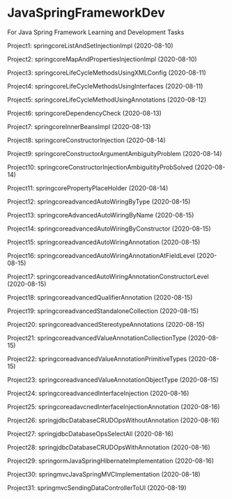 # JavaSpringFrameworkDev
For Java Spring Framework Learning and Development Tasks

Project1: springcoreListAndSetInjectionImpl (2020-08-10)

Project2: springcoreMapAndPropertiesInjectionImpl (2020-08-10)
 
Project3: springcoreLifeCycleMethodsUsingXMLConfig (2020-08-11)

Project4: springcoreLifeCycleMethodsUsingInterfaces (2020-08-11)

Project5: springcoreLifeCycleMethodUsingAnnotations (2020-08-12)

Project6: springcoreDependencyCheck (2020-08-13)

Project7: springcoreInnerBeansImpl (2020-08-13)

Project8: springcoreConstructorInjection (2020-08-14)

Project9: springcoreConstructorArgumentAmbiguityProblem (2020-08-14)

Project10: springcoreConstructorInjectionAmbiguitityProbSolved (2020-08-14)

Project11: springcorePropertyPlaceHolder (2020-08-14)

Project12: springcoreadvancedAutoWiringByType (2020-08-15)

Project13: springcoreAdvancedAutoWiringByName (2020-08-15)

Project14: springcoreadvancedAutoWiringByConstructor (2020-08-15)

Project15: springcoreadvancedAutoWiringAnnotation (2020-08-15)

Project16: springcoreadvancedAutoWiringAnnotationAtFieldLevel (2020-08-15)

Project17: springcoreadvancedAutoWiringAnnotationConstructorLevel (2020-08-15)

Project18: springcoreadvancedQualifierAnnotation (2020-08-15)

Project19: springcoreadvancedStandaloneCollection (2020-08-15)

Project20: springcoreadvancedStereotypeAnnotations (2020-08-15)

Project21: springcoreadvancedValueAnnotationCollectionType (2020-08-15)

Project22: springcoreadvancedValueAnnotationPrimitiveTypes (2020-08-15)

Project23: springcoreadvancedValueAnnotationObjectType (2020-08-15)

Project24: springcoreadvancedInterfaceInjection (2020-08-16)

Project25: springcoreadavcnedInterfaceInjectionAnnotation (2020-08-16)

Project26: springjdbcDatabaseCRUDOpsWithoutAnnotation (2020-08-16)

Project27: springjdbcDatabaseOpsSelectAll (2020-08-16)

Project28: springjdbcDatabaseCRUDOpsWithAnnotation (2020-08-16)

Project29: springormJavaSpringHibernateImplementation (2020-08-16)

Project30: springmvcJavaSpringMVCImplementation (2020-08-18)

Project31: springmvcSendingDataControllerToUI (2020-08-19)